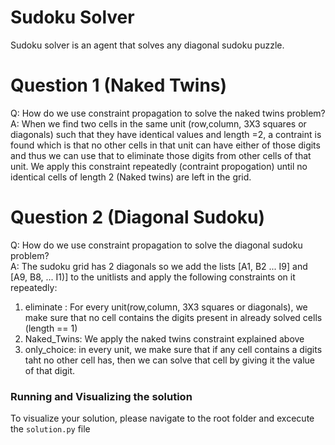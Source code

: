 # Sudoku Solver

Sudoku solver is an agent that solves any diagonal sudoku puzzle.

# Question 1 (Naked Twins)
Q: How do we use constraint propagation to solve the naked twins problem?  
A: When we find two cells in the same unit (row,column, 3X3 squares or diagonals) such that they have identical values and length =2,
a contraint is found which is that no other cells in that unit can have either of those digits and thus we can use that to eliminate those digits from other cells of that unit.
We apply this constraint repeatedly (contraint propogation) until no identical cells of length 2 (Naked twins) are left in the grid.

# Question 2 (Diagonal Sudoku)
Q: How do we use constraint propagation to solve the diagonal sudoku problem?  
A: The sudoku grid has 2 diagonals so we add the lists [A1, B2 ... I9] and [A9, B8, ... I1)] to the unitlists and apply the following constraints on it repeatedly: 
 1. eliminate : For every unit(row,column, 3X3 squares or diagonals), we make sure that no cell contains the digits present in already solved cells (length == 1)
 2. Naked_Twins: We apply the naked twins constraint explained above
 3. only_choice: in every unit, we make sure that if any cell contains a digits taht no other cell has, then we can solve that cell by giving it the value of that digit.

### Running and Visualizing the solution

To visualize your solution, please navigate to the root folder and excecute the ```solution.py``` file
